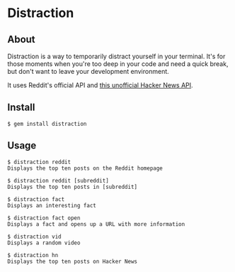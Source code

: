 # Distraction

## About
Distraction is a way to temporarily distract yourself in your terminal. It's for those moments when you're too deep in your code and need a quick break, but don't want to leave your development environment.

It uses Reddit's official API and [this unofficial Hacker News API](http://api.ihackernews.com/).

## Install

	$ gem install distraction

## Usage
	$ distraction reddit
	Displays the top ten posts on the Reddit homepage

	$ distraction reddit [subreddit]
	Displays the top ten posts in [subreddit]
	
	$ distraction fact
	Displays an interesting fact
	
	$ distraction fact open
	Displays a fact and opens up a URL with more information
	
	$ distraction vid
	Displays a random video
	
	$ distraction hn
	Displays the top ten posts on Hacker News
